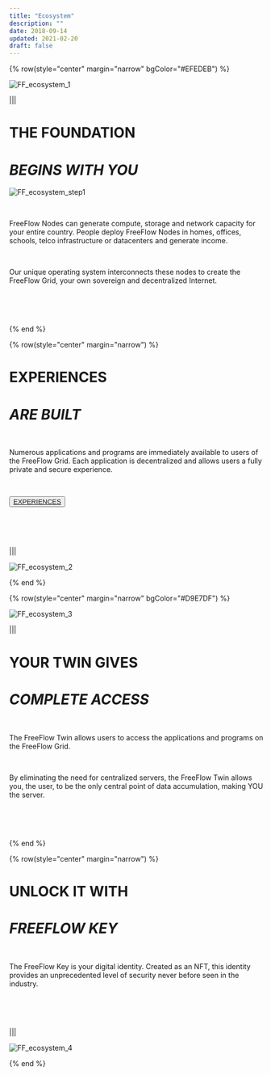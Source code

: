 ```yaml
---
title: "Ecosystem"
description: ""
date: 2018-09-14
updated: 2021-02-20
draft: false
---
```


<!-- section 1 (step 1) -->

{% row(style="center" margin="narrow" bgColor="#EFEDEB") %}

![FF_ecosystem_1](ecosystem/FF_ecosystem_1.png)

|||

# THE FOUNDATION
# _BEGINS WITH YOU_

![FF_ecosystem_step1](ecosystem/FF_ecosystem_step1.png)

<br>

FreeFlow Nodes can generate compute, storage and network capacity for your entire country. People deploy FreeFlow Nodes in homes, offices, schools, telco infrastructure or datacenters and generate income. 

<br>

Our unique operating system interconnects these nodes to create the FreeFlow Grid, your own sovereign and decentralized Internet. 

<br>
<br>
<br>

{% end %}

<!-- section 2 (step 2) -->

{% row(style="center" margin="narrow") %}

# EXPERIENCES
# _ARE BUILT_

<br>

Numerous applications and programs are immediately available to users of the FreeFlow Grid. Each application is decentralized and allows users a fully private and secure experience. 

<br>

<button>[EXPERIENCES]("/experiences")</button>

<br>
<br>
<br>

|||

![FF_ecosystem_2](ecosystem/FF_ecosystem_2.png)

{% end %}

<!-- section 3 (step 3) -->

{% row(style="center" margin="narrow" bgColor="#D9E7DF") %}

![FF_ecosystem_3](ecosystem/FF_ecosystem_3.png)

|||

# YOUR TWIN GIVES
# _COMPLETE ACCESS_

<br>

The FreeFlow Twin allows users to access the applications and programs on the FreeFlow Grid. 

<br>

By eliminating the need for centralized servers, the FreeFlow Twin allows you, the user, to be the only central point of data accumulation, making YOU the server. 

<br>
<br>
<br>

{% end %}

<!-- section 4 (step 4) -->

{% row(style="center" margin="narrow") %}

# UNLOCK IT WITH
# _FREEFLOW KEY_

<br>

The FreeFlow Key is your digital identity. Created as an NFT, this identity provides an unprecedented level of security never before seen in the industry.

<br>
<br>
<br>

|||

![FF_ecosystem_4](ecosystem/FF_ecosystem_4.png)

{% end %}